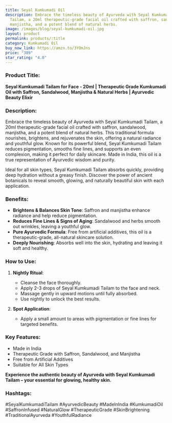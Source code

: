 ```yaml
---
title: Seyal Kumkumadi Oil
description: Embrace the timeless beauty of Ayurveda with Seyal Kumkumadi
  Tailam, a 20ml therapeutic-grade facial oil crafted with saffron, sandalwood,
  manjistha, and a potent blend of natural herbs.
image: /images/blog/seyal-kumkumadi-oil.jpg
layout: product
permalink: products/:title
category: Kumkumadi Oil
buy_now_link: https://amzn.to/3YOmJns
price: "389"
star_rating: "4.0"
---
```

### Product Title:
**Seyal Kumkumadi Tailam for Face - 20ml | Therapeutic Grade Kumkumadi Oil with Saffron, Sandalwood, Manjistha & Natural Herbs | Ayurvedic Beauty Elixir**

### Description:
Embrace the timeless beauty of Ayurveda with Seyal Kumkumadi Tailam, a 20ml therapeutic-grade facial oil crafted with saffron, sandalwood, manjistha, and a potent blend of natural herbs. This traditional formula nourishes, brightens, and rejuvenates the skin, offering a natural radiance and youthful glow. Known for its powerful blend, Seyal Kumkumadi Tailam reduces pigmentation, smooths fine lines, and supports an even complexion, making it perfect for daily skincare. Made in India, this oil is a true representation of Ayurvedic wisdom and purity.

Ideal for all skin types, Seyal Kumkumadi Tailam absorbs quickly, providing deep hydration without a greasy finish. Discover the power of ancient botanicals to reveal smooth, glowing, and naturally beautiful skin with each application.

### Benefits:
- **Brightens & Balances Skin Tone**: Saffron and manjistha enhance radiance and help reduce pigmentation.
- **Reduces Fine Lines & Signs of Aging**: Sandalwood and herbs smooth out wrinkles, leaving a youthful glow.
- **Pure Ayurvedic Formula**: Free from artificial additives, this oil is a therapeutic-grade, all-natural skincare solution.
- **Deeply Nourishing**: Absorbs well into the skin, hydrating and leaving it soft and healthy.

### How to Use:
1. **Nightly Ritual**:
   - Cleanse the face thoroughly.
   - Apply 2-3 drops of Seyal Kumkumadi Tailam to the face and neck.
   - Massage gently in upward motions until fully absorbed.
   - Use nightly to unlock the best results.

2. **Spot Application**:
   - Apply a small amount to areas with pigmentation or fine lines for targeted benefits.

### Key Features:
- Made in India
- Therapeutic Grade with Saffron, Sandalwood, and Manjistha
- Free from Artificial Additives
- Suitable for All Skin Types

**Experience the authentic beauty of Ayurveda with Seyal Kumkumadi Tailam – your essential for glowing, healthy skin.**

### Hashtags:
#SeyalKumkumadiTailam #AyurvedicBeauty #MadeInIndia #KumkumadiOil #SaffronInfused #NaturalGlow #TherapeuticGrade #SkinBrightening #TraditionalAyurveda #YouthfulRadiance
